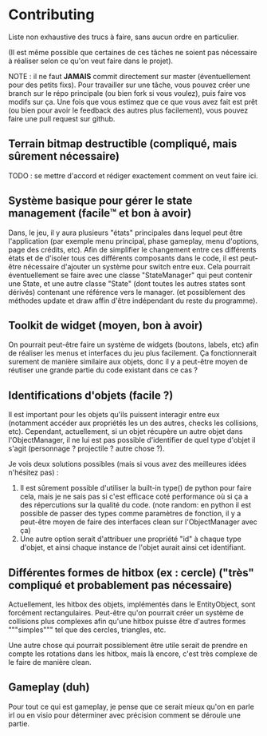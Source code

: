 # Contributing

Liste non exhaustive des trucs à faire, sans aucun ordre en particulier. 

(Il est même possible que certaines de ces tâches ne soient pas nécessaire à réaliser
selon ce qu'on veut faire dans le projet).

NOTE : il ne faut **JAMAIS** commit directement sur master (éventuellement pour des petits fixs).
Pour travailler sur une tâche, vous pouvez créer une branch sur le répo principale (ou bien fork si
vous voulez), puis faire vos modifs sur ça. Une fois que vous estimez que ce que vous avez fait est 
prêt (ou bien pour avoir le feedback des autres plus facilement), vous pouvez faire une pull request
sur github.


## Terrain bitmap destructible (compliqué, mais sûrement nécessaire)

TODO : se mettre d'accord et rédiger exactement comment on veut faire ici.


## Système basique pour gérer le state management (facile™ et bon à avoir)

Dans, le jeu, il y aura plusieurs "états" principales dans lequel peut être l'application
(par exemple menu principal, phase gameplay, menu d'options, page des crédits, etc). Afin de simplifier
le changement entre ces différents états et de d'isoler tous ces différents composants dans le code, 
il est peut-être nécessaire d'ajouter un système pour switch entre eux. Cela pourrait éventuellement
se faire avec une classe "StateManager" qui peut contenir une State, et une autre classe "State" (dont
toutes les autres states sont dérivés) contenant une référence vers le manager. (et possiblement des méthodes
update et draw affin d'être indépendant du reste du programme).


## Toolkit de widget (moyen, bon à avoir)

On pourrait peut-être faire un système de widgets (boutons, labels, etc) afin de réaliser les menus et 
interfaces du jeu plus facilement. Ça fonctionnerait surement de manière similaire aux objets, donc il y
a peut-être moyen de réutiser une grande partie du code existant dans ce cas ?


## Identifications d'objets (facile ?)

Il est important pour les objets qu'ils puissent interagir entre eux (notamment accéder aux propriétés
les un des autres, checks les collisions, etc). Cependant, actuellement, si un objet récupère un autre
objet dans l'ObjectManager, il ne lui est pas possible d'identifier de quel type d'objet il s'agit
(personnage ? projectile ? autre chose ?). 

Je vois deux solutions possibles (mais si vous avez des meilleures idées n'hésitez pas) :
1) Il est sûrement possible d'utiliser la built-in type() de python pour faire cela, mais je ne sais pas si c'est 
efficace coté performance où si ça a des répercutions sur la qualité du code. (note random: en python il est possible
de passer des types comme paramètres de fonction, il y a peut-être moyen de faire des interfaces clean sur 
l'ObjectManager avec ça)
2) Une autre option serait d'attribuer une propriété "id" à chaque type d'objet, et ainsi chaque instance de
l'objet aurait ainsi cet identifiant.


## Différentes formes de hitbox (ex : cercle) ("très" compliqué et probablement pas nécessaire)

Actuellement, les hitbox des objets, implémentés dans le EntityObject, sont forcément rectangulaires.
Peut-être qu'on pourrait créer un système de collisions plus complexes afin qu'une hitbox puisse être 
d'autres formes """simples""" tel que des cercles, triangles, etc.

Une autre chose qui pourrait possiblement être utile serait de prendre en compte les rotations dans les
hitbox, mais là encore, c'est très complexe de le faire de manière clean.


## Gameplay (duh)

Pour tout ce qui est gameplay, je pense que ce serait mieux qu'on en parle irl ou en visio pour déterminer
avec précision comment se déroule une partie.
